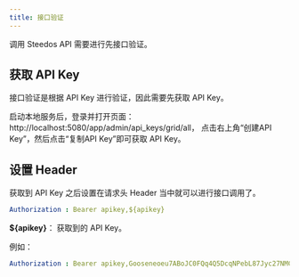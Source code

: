 ```yaml
---
title: 接口验证
---
```


调用 Steedos API 需要进行先接口验证。

## 获取 API Key

接口验证是根据 API Key 进行验证，因此需要先获取 API Key。

启动本地服务后，登录并打开页面：http://localhost:5080/app/admin/api_keys/grid/all， 点击右上角“创建API Key”，然后点击“复制API Key”即可获取 API Key。

## 设置 Header

获取到 API Key 之后设置在请求头 Header 当中就可以进行接口调用了。

```yml
Authorization : Bearer apikey,${apikey}
```

**${apikey}**： 获取到的 API Key。

例如：

```yml
Authorization : Bearer apikey,Gooseneoeu7ABoJC0FQq4Q5DcqNPebL87Jyc27NMCrd
```
